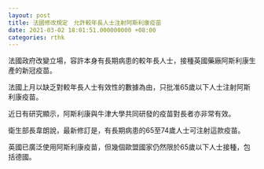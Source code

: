 ```yaml
---
layout: post
title: 法國修改規定　允許較年長人士注射阿斯利康疫苗
date: 2021-03-02 18:01:51.000000000 +08:00
categories: rthk
---
```


法國政府改變立場，容許本身有長期病患的較年長人士，接種英國藥廠阿斯利康生產的新冠疫苗。

法國上月以缺乏對較年長人士有效性的數據為由，只批准65歲以下人士注射阿斯利康疫苗。

近日有研究顯示，阿斯利康與牛津大學共同研發的疫苗對長者亦非常有效。

衛生部長韋朗說，最新修訂是，有長期病患的65至74歲人士可注射這款疫苗。

英國已廣泛使用阿斯利康疫苗，但幾個歐盟國家仍然限於65歲以下人士接種，包括德國。
